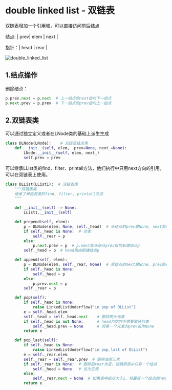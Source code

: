 # double linked list - 双链表

双链表增加一个引用域，可以直接访问前后结点

结点: | prev| elem | next | 

指针：| head | rear |

![double_linked_list](/home/rossetta/python_works/data_structure/link_list/pictures/double_linked_list.png)

## 1.结点操作

删除结点：

```python
p.prev.next = p.next  # 上一结点的next指向下一结点
p.next.prev = p.prev  # 下一结点的prev指向上一结点
```

## 2.双链表类

可以通过独立定义或者在LNode类的基础上派生生成

```python 
class DLNode(LNode):	# 双链表结点类
    def __init__(self, elem,  prev=None, next_=None):
        LNode.__init__(self, elem, next_)
        self.prev = prev
```

可以继承LList类的find、filter、printall方法，他们执行中只用next方向的引用，可以在双链表上使用。

```python
class DLList(LList1):  # 双链表类
    """双链表类
    继承了单链表类的find, filter, printall方法
    """

    def __init__(self) -> None:
        LList1.__init__(self)

    def prepend(self, elem):
        p = DLNode(elem, None, self._head)  # 头结点的prev是None, next指向原先的头结点
        if self._head is None:  # 空表
            self._rear = p
        else:
            p.next.prev = p  # p.next即头结点prev指向新建结点p
        self._head = p  # head指向新建结点p

    def append(self, elem):
        p = DLNode(elem, self._rear, None)  # 尾结点的next是None, prev指向原先的尾结点
        if self._head is None:
            self._head = p
        else:
            p.prev.next = p
        self._rear = p

    def pop(self):
        if self._head is None:
            raise LinkedListUnderflow("in pop of DLList")
        e = self._head.elem
        self._head = self._head.next    # 删除表头元素
        if self._head is not None:      # head为空时不需要做任何事
            self._head.prev = None      # 将第一个元素的prev设为None
        return e

    def pop_last(self):
        if self._head is None:
            raise LinkedListUnderflow("in pop_last of DLList")
        e = self._rear.elem
        self._rear = self._rear.prev  # 删除表尾元素
        if self._rear is None:  # 删除后rear为空，证明原表中只有一个结点
            self._head = None   # 设为空表
        else:
            self._rear.next = None  # 如果表中结点大于1，将最后一个结点的next引用域设为None
        return e
```


